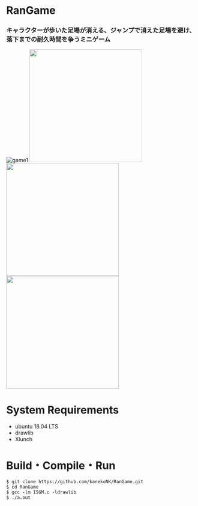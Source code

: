 # RanGame
### キャラクターが歩いた足場が消える、ジャンプで消えた足場を避け、落下までの耐久時間を争うミニゲーム
![game1](https://user-images.githubusercontent.com/72374423/146630850-650fd9c6-9eac-439a-88e5-78e87daf00ff.png)
<img src="https://user-images.githubusercontent.com/72374423/146630960-279eadd2-0232-4021-a745-6e260f8af306.png" width="300"> <img src="https://user-images.githubusercontent.com/72374423/146631030-27d25191-fdac-467e-9b4b-341788a8dee0.png" width="300"> <img src="https://user-images.githubusercontent.com/72374423/146631064-683cbdac-8e52-4a22-b3a9-b6307d4a093f.png" width="300">

# System Requirements
 * ubuntu 18.04 LTS
 * drawlib
 * Xlunch
 
# Build・Compile・Run
```
$ git clone https://github.com/kanekoNK/RanGame.git
$ cd RanGame
$ gcc -lm ISGM.c -ldrawlib
$ ./a.out
```
